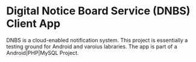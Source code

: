 # Digital Notice Board Service (DNBS) Client App

DNBS is a cloud-enabled notification system.
This project is essentially a testing ground for Android and varoius labraries.
The app is part of a Android|PHP|MySQL Project.